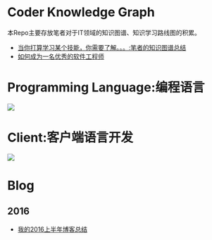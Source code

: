 # Coder Knowledge Graph

本Repo主要存放笔者对于IT领域的知识图谱、知识学习路线图的积累。


- [当你打算学习某个技能，你需要了解。。。:笔者的知识图谱总结](https://github.com/wxyyxc1992/Coder-Knowledge-Graph/blob/master/when-you-want-to-learn.zh.md)
- [如何成为一名优秀的软件工程师](https://github.com/wxyyxc1992/Coder-Knowledge-Graph/blob/master/how-to-be-a-successful-software-engineer.md)

# Programming Language:编程语言

![](https://github.com/wxyyxc1992/Coder-Knowledge-Graph/blob/master/pl/programming-language-graph.zh.png?raw=true)

# Client:客户端语言开发

![](https://github.com/wxyyxc1992/Coder-Knowledge-Graph/blob/master/client/client.all.png?raw=true)

# Blog

## 2016

- [我的2016上半年博客总结](https://github.com/wxyyxc1992/Coder-Knowledge-Graph/blob/master/blog/2016-0-blogs.md)